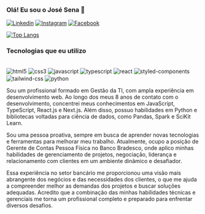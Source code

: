 

### Olá! Eu sou o José Sena 🤙

[![Linkedin](https://img.shields.io/badge/LinkedIn-0077B5?style=for-the-badge&logo=linkedin&logoColor=white)](https://www.linkedin.com/in/jsenaa/v)
[![Instagram](https://img.shields.io/badge/Instagram-E4405F?style=for-the-badge&logo=instagram&logoColor=white)](https://www.instagram.com/o.josesena/)
[![Facebook](https://img.shields.io/badge/Facebook-1877F2?style=for-the-badge&logo=facebook&logoColor=white)](https://www.facebook.com/jsena95/)

[![Top Langs](https://github-readme-stats.vercel.app/api/top-langs/?username=josesenacosta&hide_progress=true)](https://github.com/josesenacosta)

### Tecnologias que eu utilizo
<div style="display: inline-block"><br/>

<img align="center" alt="html5" src="https://img.shields.io/badge/HTML5-E34F26?style=for-the-badge&logo=html5&logoColor=white">
<img align="center" alt="css3" src="https://img.shields.io/badge/CSS3-1572B6?style=for-the-badge&logo=css3&logoColor=white">
<img align="center" alt="javascript" src="https://img.shields.io/badge/JavaScript-F7DF1E?style=for-the-badge&logo=javascript&logoColor=black">
<img align="center" alt="typescript" src="https://img.shields.io/badge/TypeScript-007ACC?style=for-the-badge&logo=typescript&logoColor=white">
<img align="center" alt="react" src="https://img.shields.io/badge/React-20232A?style=for-the-badge&logo=react&logoColor=61DAFB">
<img align="center" alt="styled-components" src="https://img.shields.io/badge/styled--components-DB7093?style=for-the-badge&logo=styled-components&logoColor=white">
<img align="center" alt="tailwind-css" src="https://img.shields.io/badge/Tailwind_CSS-38B2AC?style=for-the-badge&logo=tailwind-css&logoColor=white">
<img align="center" alt="python" src="https://img.shields.io/badge/Python-14354C?style=for-the-badge&logo=python&logoColor=white">
</div></br>

Sou um profissional formado em Gestão da TI, com ampla experiência em desenvolvimento web. Ao longo dos meus 8 anos de contato com o desenvolvimento, concentrei meus conhecimentos em JavaScript, TypeScript, React.js e Next.js. Além disso, possuo habilidades em Python e bibliotecas voltadas para ciência de dados, como Pandas, Spark e SciKit Learn.

Sou uma pessoa proativa, sempre em busca de aprender novas tecnologias e ferramentas para melhorar meu trabalho. Atualmente, ocupo a posição de Gerente de Contas Pessoa Física no Banco Bradesco, onde aplico minhas habilidades de gerenciamento de projetos, negociação, liderança e relacionamento com clientes em um ambiente dinâmico e desafiador.

Essa experiência no setor bancário me proporcionou uma visão mais abrangente dos negócios e das necessidades dos clientes, o que me ajuda a compreender melhor as demandas dos projetos e buscar soluções adequadas. Acredito que a combinação das minhas habilidades técnicas e gerenciais me torna um profissional completo e preparado para enfrentar diversos desafios.
